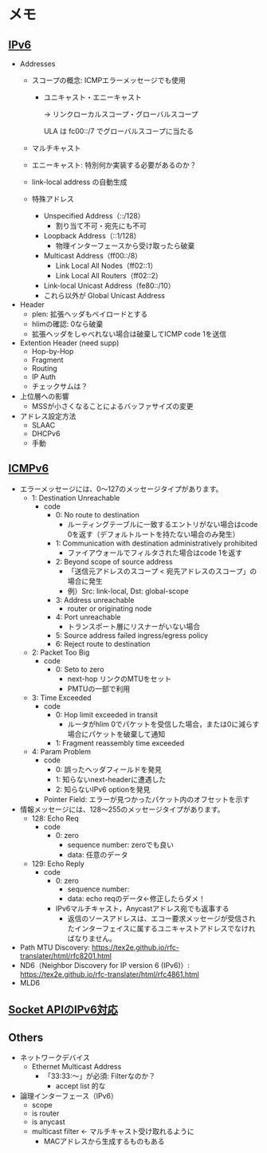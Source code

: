 # メモ
## [IPv6](https://tex2e.github.io/rfc-translater/html/rfc8200.html)
- Addresses
    - スコープの概念: ICMPエラーメッセージでも使用
        - ユニキャスト・エニーキャスト
            
            → リンクローカルスコープ・グローバルスコープ
            
            ULA は fc00::/7 でグローバルスコープに当たる
            
    - マルチキャスト
    - エニーキャスト: 特別何か実装する必要があるのか？
    - link-local address の自動生成
    - 特殊アドレス
        - Unspecified Address（::/128）
            - 割り当て不可・宛先にも不可
        - Loopback Address（::1/128）
            - 物理インターフェースから受け取ったら破棄
        - Multicast Address（ff00::/8）
            - Link Local All Nodes（ff02::1）
            - Link Local All Routers（ff02::2）
        - Link-local Unicast Address（fe80::/10）
        - これら以外が Global Unicast Address
- Header
    - plen: 拡張ヘッダもペイロードとする
    - hlimの確認: 0なら破棄
    - 拡張ヘッダをしゃべれない場合は破棄してICMP code 1を送信
- Extention Header (need supp)
    - Hop-by-Hop
    - Fragment
    - Routing
    - IP Auth
    - チェックサムは？
- 上位層への影響
    - MSSが小さくなることによるバッファサイズの変更
- アドレス設定方法
    - SLAAC
    - DHCPv6
    - 手動

## [ICMPv6](https://tex2e.github.io/rfc-translater/html/rfc4443.html)
- エラーメッセージには、0〜127のメッセージタイプがあります。
    - 1: Destination Unreachable
        - code
            - 0: No route to destination
                - ルーティングテーブルに一致するエントリがない場合はcode 0を返す（デフォルトルートを持たない場合のみ発生）
            - 1: Communication with destination administratively prohibited
                - ファイアウォールでフィルタされた場合はcode 1を返す
            - 2: Beyond scope of source address
                - 「送信元アドレスのスコープ < 宛先アドレスのスコープ」の場合に発生
                - 例）Src: link-local, Dst: global-scope
            - 3: Address unreachable
                - router or originating node
            - 4: Port unreachable
                - トランスポート層にリスナーがいない場合
            - 5: Source address failed ingress/egress policy
            - 6: Reject route to destination
    - 2: Packet Too Big
        - code
            - 0: Seto to zero
                - next-hop リンクのMTUをセット
                - PMTUの一部で利用
    - 3: Time Exceeded
        - code
            - 0: Hop limit exceeded in transit
                - ルータがhlim 0でパケットを受信した場合，または0に減らす場合にパケットを破棄して通知
            - 1: Fragment reassembly time exceeded
    - 4: Param Problem
        - code
            - 0: 誤ったヘッダフィールドを発見
            - 1: 知らないnext-headerに遭遇した
            - 2: 知らないIPv6 optionを発見
        - Pointer Field: エラーが見つかったパケット内のオフセットを示す
- 情報メッセージには、128〜255のメッセージタイプがあります。
    - 128: Echo Req
        - code
            - 0: zero
                - sequence number: zeroでも良い
                - data: 任意のデータ
    - 129: Echo Reply
        - code
            - 0: zero
                - sequence number:
                - data: echo reqのデータ←修正したらダメ！
            - IPv6マルチキャスト，Anycastアドレス宛でも返事する
                - 返信のソースアドレスは、エコー要求メッセージが受信されたインターフェイスに属するユニキャストアドレスでなければなりません。
- Path MTU Discovery:  https://tex2e.github.io/rfc-translater/html/rfc8201.html
- ND6（Neighbor Discovery for IP version 6 (IPv6)）: https://tex2e.github.io/rfc-translater/html/rfc4861.html
- MLD6

## [Socket APIのIPv6対応](https://tex2e.github.io/rfc-translater/html/rfc3542.html)

## Others
- ネットワークデバイス
    - Ethernet Multicast Address
        - 「33:33:〜」が必須: Filterなのか？
            - accept list 的な
- 論理インターフェース（IPv6）
    - scope
    - is router
    - is anycast
    - multicast filter ← マルチキャスト受け取れるように
        - MACアドレスから生成するものもある